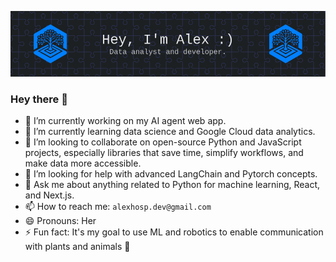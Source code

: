 ![Banner Image](https://github.com/alexhosp/alexhosp/blob/main/banner-image.png)

### Hey there 🤙

- 🔭 I’m currently working on my AI agent web app.
- 🌱 I’m currently learning data science and Google Cloud data analytics.
- 👭 I’m looking to collaborate on open-source Python and JavaScript projects, especially libraries that save time, simplify workflows, and make data more accessible.
- 🤔 I’m looking for help with advanced LangChain and Pytorch concepts.
- 💬 Ask me about anything related to Python for machine learning, React, and Next.js.
- 📫 How to reach me: `alexhosp.dev@gmail.com`
- 😄 Pronouns: Her
- ⚡ Fun fact: It's my goal to use ML and robotics to enable communication with plants and animals 🌱
